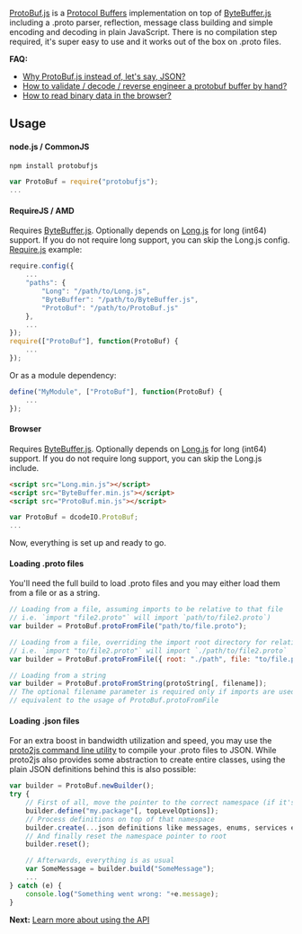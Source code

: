[ProtoBuf.js](https://github.com/dcodeIO/ProtoBuf.js) is a [Protocol Buffers](https://developers.google.com/protocol-buffers/docs/overview) implementation on top of [ByteBuffer.js](https://github.com/dcodeIO/ByteBuffer.js) including a .proto parser, reflection, message class building and simple encoding and decoding in plain JavaScript. There is no compilation step required, it's super easy to use and it works out of the box on .proto files.

**FAQ:**
* [Why ProtoBuf.js instead of, let's say, JSON?](https://github.com/dcodeIO/ProtoBuf.js/wiki/ProtoBuf.js-vs-JSON)
* [How to validate / decode / reverse engineer a protobuf buffer by hand?](https://github.com/dcodeIO/ProtoBuf.js/issues/55)
* [How to read binary data in the browser?](https://github.com/dcodeIO/ProtoBuf.js/wiki/How-to-read-binary-data-in-the-browser)

Usage
-----
#### node.js / CommonJS ####

```bash
npm install protobufjs
```

```javascript
var ProtoBuf = require("protobufjs");
...
```

#### RequireJS / AMD

Requires [ByteBuffer.js](http://github.com/dcodeIO/ByteBuffer.js). Optionally depends on [Long.js](https://github.com/dcodeIO/Long.js)
for long (int64) support. If you do not require long support, you can skip the Long.js config. [Require.js](http://requirejs.org/)
example:

```javascript
require.config({
    ...
    "paths": {
        "Long": "/path/to/Long.js",
        "ByteBuffer": "/path/to/ByteBuffer.js",
        "ProtoBuf": "/path/to/ProtoBuf.js"
    },
    ...
});
require(["ProtoBuf"], function(ProtoBuf) {
    ...
});
```

Or as a module dependency:

```javascript
define("MyModule", ["ProtoBuf"], function(ProtoBuf) {
    ...
});
```

#### Browser

Requires [ByteBuffer.js](http://github.com/dcodeIO/ByteBuffer.js). Optionally depends on [Long.js](https://github.com/dcodeIO/Long.js)
for long (int64) support. If you do not require long support, you can skip the Long.js include.

```html
<script src="Long.min.js"></script>
<script src="ByteBuffer.min.js"></script>
<script src="ProtoBuf.min.js"></script>
```

```javascript
var ProtoBuf = dcodeIO.ProtoBuf;
...
```

Now, everything is set up and ready to go.

#### Loading .proto files

You'll need the full build to load .proto files and you may either load them from a file or as a string.

```js
// Loading from a file, assuming imports to be relative to that file
// i.e. `import "file2.proto"` will import `path/to/file2.proto`)
var builder = ProtoBuf.protoFromFile("path/to/file.proto");

// Loading from a file, overriding the import root directory for relative imports
// i.e. `import "to/file2.proto"` will import `./path/to/file2.proto`
var builder = ProtoBuf.protoFromFile({ root: "./path", file: "to/file.proto" });

// Loading from a string
var builder = ProtoBuf.protoFromString(protoString[, filename]);
// The optional filename parameter is required only if imports are used and is
// equivalent to the usage of ProtoBuf.protoFromFile
```

#### Loading .json files

For an extra boost in bandwidth utilization and speed, you may use the [proto2js command line utility](https://github.com/dcodeIO/ProtoBuf.js/wiki/proto2js) to compile your .proto files to JSON. While proto2js also provides some abstraction to create entire classes, using the plain JSON definitions behind this is also possible:

```js
var builder = ProtoBuf.newBuilder();
try {
    // First of all, move the pointer to the correct namespace (if it's not root)
    builder.define("my.package"[, topLevelOptions]);
    // Process definitions on top of that namespace
    builder.create(...json definitions like messages, enums, services etc...);
    // And finally reset the namespace pointer to root
    builder.reset();

    // Afterwards, everything is as usual
    var SomeMessage = builder.build("SomeMessage");
    ...
} catch (e) {
    console.log("Something went wrong: "+e.message);
}
```


**Next:** [Learn more about using the API](https://github.com/dcodeIO/ProtoBuf.js/wiki/Builder)